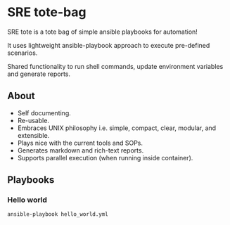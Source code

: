 # SRE tote-bag

SRE tote is a tote bag of simple ansible playbooks for automation!

It uses lightweight ansible-playbook approach to execute pre-defined scenarios.

Shared functionality to run shell commands, update environment variables and generate reports.

## About

- Self documenting.
- Re-usable.
- Embraces UNIX philosophy i.e. simple, compact, clear, modular, and extensible.
- Plays nice with the current tools and SOPs.
- Generates markdown and rich-text reports.
- Supports parallel execution (when running inside container).

## Playbooks

### Hello world

```shell
ansible-playbook hello_world.yml
```

